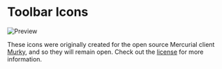 Toolbar Icons
========
![Preview](https://github.com/InScopeApps/InScopeIcons/raw/master/Toolbar/preview.png "Preview")

These icons were originally created for the open source Mercurial client [Murky](https://bitbucket.org/snej/murky/wiki/Home), and so they will remain open. Check out the [license](https://github.com/InScopeApps/InScopeIcons/blob/master/LICENSE) for more information.